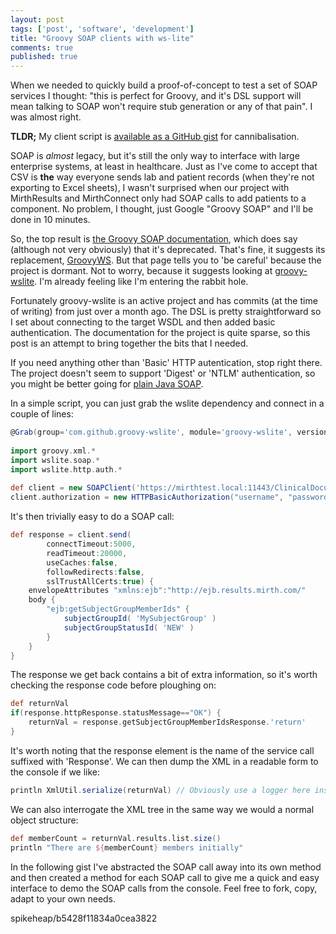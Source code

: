 ```yaml
---
layout: post
tags: ['post', 'software', 'development']
title: "Groovy SOAP clients with ws-lite"
comments: true
published: true
---
```


When we needed to quickly build a proof-of-concept to test a set of SOAP services I thought: "this is perfect for Groovy, and it's DSL support will mean talking to SOAP won't require stub generation or any of that pain". I was almost right.  

**TLDR;** My client script is [available as a GitHub gist](https://gist.github.com/spikeheap/b5428f11834a0cea3822) for cannibalisation.

<!-- more -->

SOAP is *almost* legacy, but it's still the only way to interface with large enterprise systems, at least in healthcare. Just as I've come to accept that CSV is **the** way everyone sends lab and patient records (when they're not exporting to Excel sheets), I wasn't surprised when our project with MirthResults and MirthConnect only had SOAP calls to add patients to a component. No problem, I thought, just Google "Groovy SOAP" and I'll be done in 10 minutes.

So, the top result is [the Groovy SOAP documentation](http://groovy.codehaus.org/Groovy+SOAP), which does say (although not very obviously) that it's deprecated. That's fine, it suggests its replacement, [GroovyWS](http://groovy.codehaus.org/GroovyWS). But that page tells you to 'be careful' because the project is dormant. Not to worry, because it suggests looking at [groovy-wslite](https://github.com/jwagenleitner/groovy-wslite). I'm already feeling like I'm entering the rabbit hole.

Fortunately groovy-wslite is an active project and has commits (at the time of writing) from just over a month ago. The DSL is pretty straightforward so I set about connecting to the target WSDL and then added basic authentication. The documentation for the project is quite sparse, so this post is an attempt to bring together the bits that I needed. 

If you need anything other than 'Basic' HTTP autentication, stop right there. The project doesn't seem to support 'Digest' or 'NTLM' authentication, so you might be better going for [plain Java SOAP](http://stackoverflow.com/questions/15940234/how-to-do-a-soap-web-service-call-from-java-class).

In a simple script, you can just grab the wslite dependency and connect in a couple of lines:

``` groovy
@Grab(group='com.github.groovy-wslite', module='groovy-wslite', version='1.1.0')
 
import groovy.xml.*
import wslite.soap.*
import wslite.http.auth.*
 
def client = new SOAPClient('https://mirthtest.local:11443/ClinicalDocumentWSService/ClinicalDocumentWS?wsdl')
client.authorization = new HTTPBasicAuthorization("username", "password")
```

It's then trivially easy to do a SOAP call:

``` groovy
def response = client.send(
		connectTimeout:5000,
		readTimeout:20000,
		useCaches:false,
		followRedirects:false,
		sslTrustAllCerts:true) {
	envelopeAttributes "xmlns:ejb":"http://ejb.results.mirth.com/"
	body {
		"ejb:getSubjectGroupMemberIds" {
			subjectGroupId( 'MySubjectGroup' )
			subjectGroupStatusId( 'NEW' )
		}
	}
}
```

The response we get back contains a bit of extra information, so it's worth checking the response code before ploughing on:

``` groovy
def returnVal
if(response.httpResponse.statusMessage=="OK") {
	returnVal = response.getSubjectGroupMemberIdsResponse.'return'
}
```

It's worth noting that the response element is the name of the service call suffixed with 'Response'. We can then dump the XML in a readable form to the console if we like:

``` groovy
println XmlUtil.serialize(returnVal) // Obviously use a logger here instead :)
```

We can also interrogate the XML tree in the same way we would a normal object structure:

``` groovy
def memberCount = returnVal.results.list.size()
println "There are ${memberCount} members initially"
```

In the following gist I've abstracted the SOAP call away into its own method and then created a method for each SOAP call to give me a quick and easy interface to demo the SOAP calls from the console. Feel free to fork, copy, adapt to your own needs. 

<gist>spikeheap/b5428f11834a0cea3822</gist>
